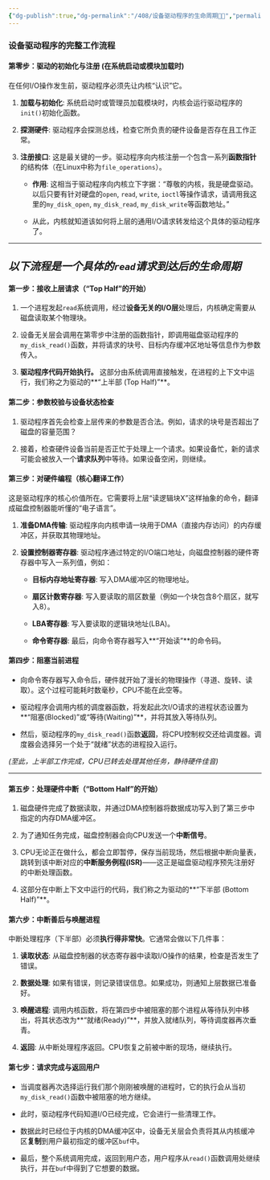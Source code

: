 ```yaml
---
{"dg-publish":true,"dg-permalink":"/408/设备驱动程序的生命周期😮‍💨","permalink":"/408/设备驱动程序的生命周期😮‍💨/","dgShowBacklinks":true,"dgShowLocalGraph":true,"dgShowInlineTitle":true}
---
```



### **设备驱动程序的完整工作流程**

#### **第零步：驱动的初始化与注册 (在系统启动或模块加载时)**

在任何I/O操作发生前，驱动程序必须先让内核“认识”它。

1. **加载与初始化**: 系统启动时或管理员加载模块时，内核会运行驱动程序的`init()`初始化函数。
    
2. **探测硬件**: 驱动程序会探测总线，检查它所负责的硬件设备是否存在且工作正常。
    
3. **注册接口**: 这是最关键的一步。驱动程序向内核注册一个包含一系列**函数指针**的结构体（在Linux中称为`file_operations`）。
    
    - **作用**: 这相当于驱动程序向内核立下字据：“尊敬的内核，我是硬盘驱动。以后只要有针对硬盘的`open`, `read`, `write`, `ioctl`等操作请求，请调用我这里的`my_disk_open`, `my_disk_read`, `my_disk_write`等函数地址。”
        
    - 从此，内核就知道该如何将上层的通用I/O请求转发给这个具体的驱动程序了。
        

---

## _以下流程是一个具体的`read`请求到达后的生命周期_

#### **第一步：接收上层请求（“Top Half”的开始）**

1. 一个进程发起`read`系统调用，经过**设备无关的I/O层**处理后，内核确定需要从磁盘读取某个物理块。
    
2. 设备无关层会调用在第零步中注册的函数指针，即调用磁盘驱动程序的`my_disk_read()`函数，并将请求的块号、目标内存缓冲区地址等信息作为参数传入。
    
3. **驱动程序代码开始执行。** 这部分由系统调用直接触发，在进程的上下文中运行，我们称之为驱动的**“上半部 (Top Half)”**。
    

#### **第二步：参数校验与设备状态检查**

1. 驱动程序首先会检查上层传来的参数是否合法。例如，请求的块号是否超出了磁盘的容量范围？
    
2. 接着，检查硬件设备当前是否正忙于处理上一个请求。如果设备忙，新的请求可能会被放入一个**请求队列**中等待。如果设备空闲，则继续。
    

#### **第三步：对硬件编程（核心翻译工作）**

这是驱动程序的核心价值所在。它需要将上层“读逻辑块X”这样抽象的命令，翻译成磁盘控制器能听懂的“电子语言”。

1. **准备DMA传输**: 驱动程序向内核申请一块用于DMA（直接内存访问）的内存缓冲区，并获取其物理地址。
    
2. **设置控制器寄存器**: 驱动程序通过特定的I/O端口地址，向磁盘控制器的硬件寄存器中写入一系列值，例如：
    
    - **目标内存地址寄存器**: 写入DMA缓冲区的物理地址。
        
    - **扇区计数寄存器**: 写入要读取的扇区数量（例如一个块包含8个扇区，就写入8）。
        
    - **LBA寄存器**: 写入要读取的逻辑块地址(LBA)。
        
    - **命令寄存器**: 最后，向命令寄存器写入**“开始读”**的命令码。
        

#### **第四步：阻塞当前进程**

- 向命令寄存器写入命令后，硬件就开始了漫长的物理操作（寻道、旋转、读取）。这个过程可能耗时数毫秒，CPU不能在此空等。
    
- 驱动程序会调用内核的调度器函数，将发起此次I/O请求的进程状态设置为**“阻塞(Blocked)”或“等待(Waiting)”**，并将其放入等待队列。
    
- 然后，驱动程序的`my_disk_read()`函数**返回**，将CPU控制权交还给调度器。调度器会选择另一个处于“就绪”状态的进程投入运行。
    

_(至此，上半部工作完成，CPU已转去处理其他任务，静待硬件佳音)_

---

#### **第五步：处理硬件中断（“Bottom Half”的开始）**

1. 磁盘硬件完成了数据读取，并通过DMA控制器将数据成功写入到了第三步中指定的内存DMA缓冲区。
    
2. 为了通知任务完成，磁盘控制器会向CPU发送一个**中断信号**。
    
3. CPU无论正在做什么，都会立即暂停，保存当前现场，然后根据中断向量表，跳转到该中断对应的**中断服务例程(ISR)**——这正是磁盘驱动程序预先注册好的中断处理函数。
    
4. 这部分在中断上下文中运行的代码，我们称之为驱动的**“下半部 (Bottom Half)”**。
    

#### **第六步：中断善后与唤醒进程**

中断处理程序（下半部）必须**执行得非常快**。它通常会做以下几件事：

1. **读取状态**: 从磁盘控制器的状态寄存器中读取I/O操作的结果，检查是否发生了错误。
    
2. **数据处理**: 如果有错误，则记录错误信息。如果成功，则通知上层数据已准备好。
    
3. **唤醒进程**: 调用内核函数，将在第四步中被阻塞的那个进程从等待队列中移出，将其状态改为**“就绪(Ready)”**，并放入就绪队列，等待调度器再次垂青。
    
4. **返回**: 从中断处理程序返回。CPU恢复之前被中断的现场，继续执行。
    

#### **第七步：请求完成与返回用户**

- 当调度器再次选择运行我们那个刚刚被唤醒的进程时，它的执行会从当初`my_disk_read()`函数中被阻塞的地方继续。
    
- 此时，驱动程序代码知道I/O已经完成，它会进行一些清理工作。
    
- 数据此时已经位于内核的DMA缓冲区中，设备无关层会负责将其从内核缓冲区**复制**到用户最初指定的缓冲区`buf`中。
    
- 最后，整个系统调用完成，返回到用户态，用户程序从`read()`函数调用处继续执行，并在`buf`中得到了它想要的数据。